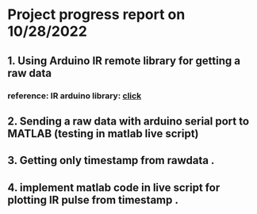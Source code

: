 # Project progress report on 10/28/2022

## 1. Using Arduino IR remote library for getting a raw data 

### reference: IR arduino library: [click](https://github.com/Arduino-IRremote/Arduino-IRremote)


## 2. Sending a raw data with arduino serial port to MATLAB  (testing in matlab live script)

## 3. Getting only timestamp from rawdata . 

## 4. implement matlab code in live script for plotting IR pulse from timestamp .
